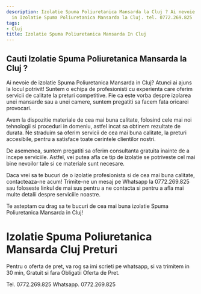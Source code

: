 ```yaml
---
description: Izolatie Spuma Poliuretanica Mansarda la Cluj ? Ai nevoie de un profesionist
  in Izolatie Spuma Poliuretanica Mansarda la Cluj. tel. 0772.269.825
tags:
- Cluj
title: Izolatie Spuma Poliuretanica Mansarda In Cluj
---
```



## Cauti Izolatie Spuma Poliuretanica Mansarda la Cluj ?

Ai nevoie de izolatie Spuma Poliuretanica Mansarda in Cluj? Atunci ai ajuns la locul potrivit! Suntem o echipa de profesionisti cu experienta care oferim servicii de calitate la preturi competitive. Fie ca este vorba despre izolarea unei mansarde sau a unei camere, suntem pregatiti sa facem fata oricarei provocari.

Avem la dispozitie materiale de cea mai buna calitate, folosind cele mai noi tehnologii si proceduri in domeniu, astfel incat sa obtinem rezultate de durata. Ne straduim sa oferim servicii de cea mai buna calitate, la preturi accesibile, pentru a satisface toate cerintele clientilor nostri.

De asemenea, suntem pregatiti sa oferim consultanta gratuita inainte de a incepe serviciile. Astfel, vei putea afla ce tip de izolatie se potriveste cel mai bine nevoilor tale si ce materiale sunt necesare.

Daca vrei sa te bucuri de o izolatie profesionista si de cea mai buna calitate, contacteaza-ne acum! Trimite-ne un mesaj pe Whatsapp la 0772.269.825 sau foloseste linkul de mai sus pentru a ne contacta si pentru a afla mai multe detalii despre serviciile noastre. 

Te asteptam cu drag sa te bucuri de cea mai buna izolatie Spuma Poliuretanica Mansarda in Cluj!

# Izolatie Spuma Poliuretanica Mansarda Cluj Preturi
Pentru o oferta de pret, va rog sa imi scrieti pe whatsapp, si va trimitem in 30 min, Gratuit si fara Obligatii Oferta de Pret.

Tel. 0772.269.825
Whatsapp. 0772.269.825